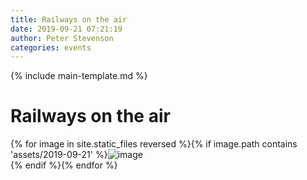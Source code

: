 ```yaml
---
title: Railways on the air
date: 2019-09-21 07:21:19
author: Peter Stevenson
categories: events
---
```


{% include main-template.md %}

# Railways on the air

{% for image in site.static_files reversed %}{% if image.path contains 'assets/2019-09-21' %}<img src="{{ site.baseurl }}{{ image.path }}" alt="image"/><br/>{% endif %}{% endfor %}